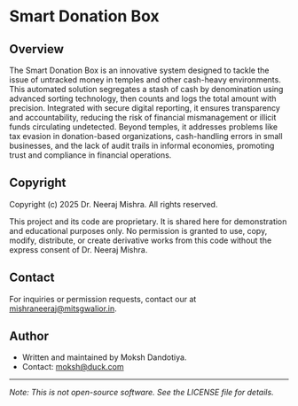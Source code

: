 # Smart Donation Box

## Overview
The Smart Donation Box is an innovative system designed to tackle the issue of untracked money in temples and other cash-heavy environments. This automated solution segregates a stash of cash by denomination using advanced sorting technology, then counts and logs the total amount with precision. Integrated with secure digital reporting, it ensures transparency and accountability, reducing the risk of financial mismanagement or illicit funds circulating undetected. Beyond temples, it addresses problems like tax evasion in donation-based organizations, cash-handling errors in small businesses, and the lack of audit trails in informal economies, promoting trust and compliance in financial operations.

## Copyright
Copyright (c) 2025 Dr. Neeraj Mishra. All rights reserved.

This project and its code are proprietary. It is shared here for demonstration and educational purposes only. No permission is granted to use, copy, modify, distribute, or create derivative works from this code without the express consent of Dr. Neeraj Mishra.

## Contact
For inquiries or permission requests, contact our at mishraneeraj@mitsgwalior.in.

## Author
- Written and maintained by Moksh Dandotiya.
- Contact: moksh@duck.com
---
*Note: This is not open-source software. See the LICENSE file for details.*
